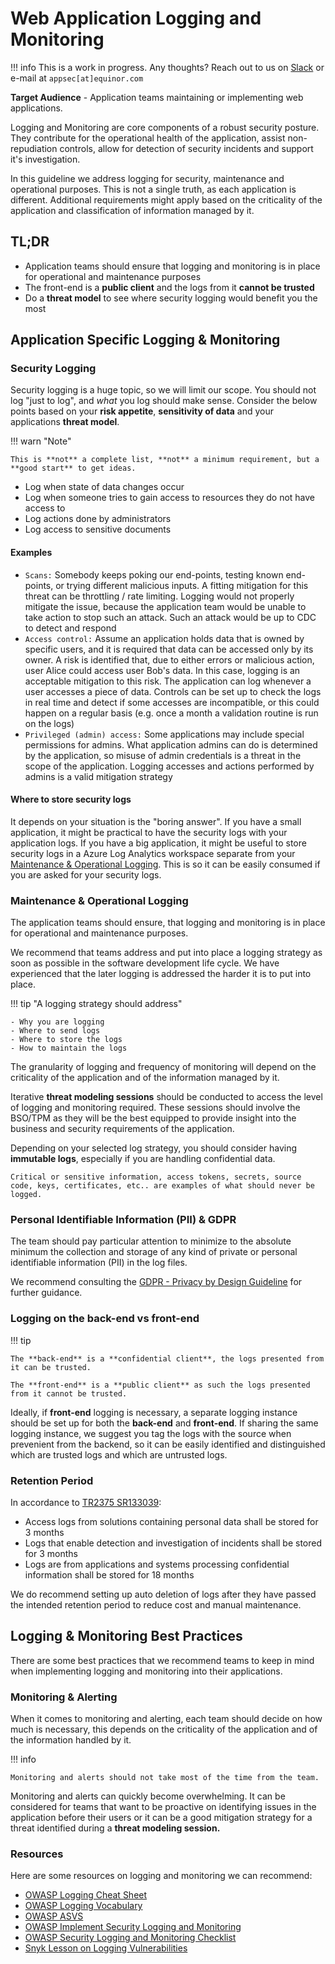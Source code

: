 # Web Application Logging and Monitoring

!!! info
    This is a work in progress. Any thoughts? Reach out to us on [Slack](https://app.slack.com/client/T02JL00JU/CMM6FSW5V) or e-mail at ``appsec[at]equinor.com``

**Target Audience** - Application teams maintaining or implementing web applications.

Logging and Monitoring are core components of a robust security posture.
They contribute for the operational health of the application, assist non-repudiation controls, allow for detection of security incidents and support it's investigation.

In this guideline we address logging for security, maintenance and operational purposes. This is not a single truth, as each application is different. Additional requirements might apply based on the criticality of the application and classification of information managed by it.

## TL;DR

- Application teams should ensure that logging and monitoring is in place for operational and maintenance purposes
- The front-end is a **public client** and the logs from it **cannot be trusted**
- Do a **threat model** to see where security logging would benefit you the most

## Application Specific Logging & Monitoring

### Security Logging

Security logging is a huge topic, so we will limit our scope. You should not log "just to log", and _what_ you log should make sense. Consider the below points based on your **risk appetite**, **sensitivity of data** and your applications **threat model**.

!!! warn "Note"

    This is **not** a complete list, **not** a minimum requirement, but a **good start** to get ideas.

- Log when state of data changes occur
- Log when someone tries to gain access to resources they do not have access to
- Log actions done by administrators
- Log access to sensitive documents

#### Examples

- ```Scans:``` Somebody keeps poking our end-points, testing known end-points, or trying different malicious inputs. A fitting mitigation for this threat can be throttling / rate limiting. Logging would not properly mitigate the issue, because the application team would be unable to take action to stop such an attack. Such an attack would be up to CDC to detect and respond
- ```Access control:``` Assume an application holds data that is owned by specific users, and it is required that data can be accessed only by its owner. A risk is identified that, due to either errors or malicious action, user Alice could access user Bob's data. In this case, logging is an acceptable mitigation to this risk. The application can log whenever a user accesses a piece of data. Controls can be set up to check the logs in real time and detect if some accesses are incompatible, or this could happen on a regular basis (e.g. once a month a validation routine is run on the logs)
- ```Privileged (admin) access:``` Some applications may include special permissions for admins. What application admins can do is determined by the application, so misuse of admin credentials is a threat in the scope of the application. Logging accesses and actions performed by admins is a valid mitigation strategy

#### Where to store security logs

It depends on your situation is the "boring answer". If you have a small application, it might be practical to have the security logs with your application logs. If you have a big application, it might be useful to store security logs in a Azure Log Analytics workspace separate from your [Maintenance & Operational Logging](#maintenance-operational-logging). This is so it can be easily consumed if you are asked for your security logs.

### Maintenance & Operational Logging

The application teams should ensure, that logging and monitoring is in place for operational and maintenance purposes.

We recommend that teams address and put into place a logging strategy as soon as possible in the software development life cycle. We have experienced that the later logging is addressed the harder it is to put into place.

!!! tip "A logging strategy should address"

    - Why you are logging
    - Where to send logs
    - Where to store the logs
    - How to maintain the logs

The granularity of logging and frequency of monitoring will depend on the criticality of the application and of the information managed by it.

Iterative **threat modeling sessions** should be conducted to access the level of logging and monitoring required. These sessions should involve the BSO/TPM as they will be the best equipped to provide insight into the business and security requirements of the application.

Depending on your selected log strategy, you should consider having **immutable logs**, especially if you are handling confidential data.

```Critical or sensitive information, access tokens, secrets, source code, keys, certificates, etc.. are examples of what should never be logged.```

### Personal Identifiable Information (PII) & GDPR

The team should pay particular attention to minimize to the absolute minimum the collection and storage of any kind of private or personal identifiable information (PII) in the log files.

We recommend consulting the [GDPR - Privacy by Design Guideline](https://wiki.equinor.com/wiki/Software:Gdpr_guideline) for further guidance.

### Logging on the back-end vs front-end

!!! tip

    The **back-end** is a **confidential client**, the logs presented from it can be trusted.

    The **front-end** is a **public client** as such the logs presented from it cannot be trusted.

Ideally, if **front-end** logging is necessary, a separate logging instance should be set up for both the **back-end** and **front-end**.
If sharing the same logging instance, we suggest you tag the logs with the source when prevenient from the backend, so it can be easily identified and distinguished which are trusted logs and which are untrusted logs.

### Retention Period

In accordance to [TR2375 SR133039](https://docmap.equinor.com/Docmap/page/doc/dmDocIndex.html?DOCKEYID=1000005127):

- Access logs from solutions containing personal data shall be stored for 3 months
- Logs that enable detection and investigation of incidents shall be stored for 3 months
- Logs are from applications and systems processing confidential information shall be stored for 18 months

We do recommend setting up auto deletion of logs after they have passed the intended retention period to reduce cost and manual maintenance.

## Logging & Monitoring Best Practices

There are some best practices that we recommend teams to keep in mind when implementing logging and monitoring into their applications.

### Monitoring & Alerting

When it comes to monitoring and alerting, each team should decide on how much is necessary, this depends on the criticality of the application and of the information handled by it.

!!! info

    Monitoring and alerts should not take most of the time from the team.

Monitoring and alerts can quickly become overwhelming. It can be considered for teams that want to be proactive on identifying issues in the application before their users or it can be a good mitigation strategy for a threat identified during a **threat modeling session.**

### Resources

Here are some resources on logging and monitoring we can recommend:

- [OWASP Logging Cheat Sheet](https://cheatsheetseries.owasp.org/cheatsheets/Logging_Cheat_Sheet.html#logging-cheat-sheet)
- [OWASP Logging Vocabulary](https://cheatsheetseries.owasp.org/cheatsheets/Logging_Vocabulary_Cheat_Sheet.html#the-vocabulary)
- [OWASP ASVS](https://owasp.org/www-project-application-security-verification-standard/)
- [OWASP Implement Security Logging and Monitoring](https://owasp.org/www-project-proactive-controls/v3/en/c9-security-logging)
- [OWASP Security Logging and Monitoring Checklist](https://owasp.org/www-project-developer-guide/release/design/web_app_checklist/security_logging_and_monitoring/)
- [Snyk Lesson on Logging Vulnerabilities](https://learn.snyk.io/lesson/logging-vulnerabilities/#step-12d534ed-b232-4f6d-b52b-f06b8897f99a)
